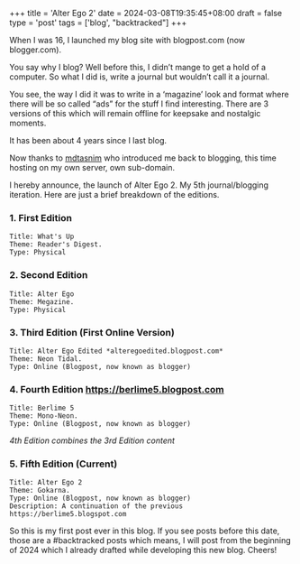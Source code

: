 +++
title = 'Alter Ego 2'
date = 2024-03-08T19:35:45+08:00
draft = false
type = 'post'
tags = ['blog', "backtracked"]
+++

When I was 16, I launched my blog site with blogpost.com (now blogger.com).

You say why I blog? Well before this, I didn’t mange to get a hold of a computer. So what I did is, write a journal but wouldn’t call it a journal.

You see, the way I did it was to write in a ‘magazine’ look and format where there will be so called “ads” for the stuff I find interesting. There are 3 versions of this which will remain offline for keepsake and nostalgic moments.

It has been about 4 years since I last blog.

Now thanks to [mdtasnim](https://mdtasnim.com) who introduced me back to blogging, this time hosting on my own server, own sub-domain.

I hereby announce, the launch of Alter Ego 2. My 5th journal/blogging iteration. Here are just a brief breakdown of the editions.

### 1. First Edition

    Title: What's Up
    Theme: Reader's Digest.
    Type: Physical


### 2. Second Edition

    Title: Alter Ego
    Theme: Megazine.
    Type: Physical

### 3. Third Edition (First Online Version)

    Title: Alter Ego Edited *alteregoedited.blogpost.com*
    Theme: Neon Tidal.
    Type: Online (Blogpost, now known as blogger)

### 4. Fourth Edition https://berlime5.blogpost.com

    Title: Berlime 5
    Theme: Mono-Neon.
    Type: Online (Blogpost, now known as blogger)


*4th Edition combines the 3rd Edition content*

### 5. Fifth Edition (Current)

    Title: Alter Ego 2
    Theme: Gokarna.
    Type: Online (Blogpost, now known as blogger)
    Description: A continuation of the previous https://berlime5.blogspot.com

So this is my first post ever in this blog. If you see posts before this date, those are a #backtracked posts which means, I will post from the beginning of 2024 which I already drafted while developing this new blog. Cheers!